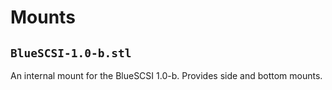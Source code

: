 # Mounts

## `BlueSCSI-1.0-b.stl`

An internal mount for the BlueSCSI 1.0-b. Provides side and bottom mounts.
